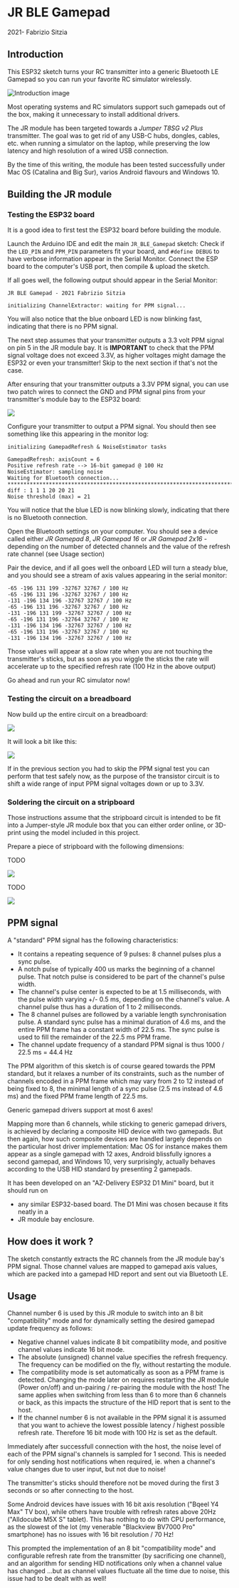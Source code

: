 # JR BLE Gamepad
2021- Fabrizio Sitzia 

## Introduction

This ESP32 sketch turns your RC transmitter into a generic Bluetooth LE Gamepad so you can run your favorite RC simulator wirelessly.

![Introduction image](data/images/intro.jpg)

Most operating systems and RC simulators support such gamepads out of the box, making it unnecessary to install additional drivers.

The JR module has been targeted towards a *Jumper T8SG v2 Plus* transmitter. The goal was to get rid of any USB-C hubs, dongles, cables, etc. when running a simulator on the laptop, while preserving the low latency and high resolution of a wired USB connection.

By the time of this writing, the module has been tested successfully under Mac OS (Catalina and Big Sur), varios Android flavours and Windows 10.


## Building the JR module

### Testing the ESP32 board

It is a good idea to first test the ESP32 board before building the module.

Launch the Arduino IDE and edit the main `JR_BLE_Gamepad` sketch: Check if the `LED_PIN` and `PPM_PIN` parameters fit your board, and `#define DEBUG` to have  verbose information appear in the Serial Monitor. Connect the ESP board to the computer's USB port, then compile & upload the sketch.

If all goes well, the following output should appear in the Serial Monitor:

	JR BLE Gamepad - 2021 Fabrizio Sitzia
	
	initializing ChannelExtractor: waiting for PPM signal...

You will also notice that the blue onboard LED is now blinking fast, indicating that there is no PPM signal.

The next step assumes that your transmitter outputs a 3.3 volt PPM signal on pin 5 in the JR module bay.
It is **IMPORTANT** to check that the PPM signal voltage does not exceed 3.3V, as higher voltages might damage the ESP32 or even your transmitter!
Skip to the next section if that's not the case.

After ensuring that your transmitter outputs a 3.3V PPM signal, you can use two patch wires to connect the GND and PPM signal pins from your transmitter's module bay to the ESP32 board:

![](/Users/fsit/Documents/Arduino/JR_BLE_Gamepad/data/images/ppm_test.jpg)

Configure your transmitter to output a PPM signal. You should then see something like this appearing in the monitor log:

	initializing GamepadRefresh & NoiseEstimator tasks
	
	GamepadRefresh: axisCount = 6
	Positive refresh rate --> 16-bit gamepad @ 100 Hz
	NoiseEstimator: sampling noise
	Waiting for Bluetooth connection...
	*****************************************************************************************************
	diff : 1 1 1 20 20 21 
	Noise threshold (max) = 21

You will notice that the blue LED is now blinking slowly, indicating that there is no Bluetooth connection.

Open the Bluetooth settings on your computer. You should see a device called either *JR Gamepad 8*,
*JR Gamepad 16* or *JR Gamepad 2x16* - depending on the number of detected channels and
the value of the refresh rate channel (see Usage section)

Pair the device, and if all goes well the onboard LED will turn a steady blue, and you
should see a stream of axis values appearing in the serial monitor:

	-65 -196 131 199 -32767 32767 / 100 Hz
	-65 -196 131 196 -32767 32767 / 100 Hz
	-131 -196 134 196 -32767 32767 / 100 Hz
	-65 -196 131 196 -32767 32767 / 100 Hz
	-131 -196 131 199 -32767 32767 / 100 Hz
	-65 -196 131 196 -32764 32767 / 100 Hz
	-131 -196 134 196 -32767 32767 / 100 Hz
	-65 -196 131 196 -32767 32767 / 100 Hz
	-131 -196 134 196 -32767 32767 / 100 Hz

Those values will appear at a slow rate when you are not touching the transmitter's sticks, but as soon as you wiggle the sticks the rate will accelerate up to the specified refresh rate (100 Hz in the above output)

Go ahead and run your RC simulator now!


### Testing the circuit on a breadboard

Now build up the entire circuit on a breadboard:

![](/Users/fsit/Documents/Arduino/JR_BLE_Gamepad/data/images/schematic.png)

It will look a bit like this:

![](/Users/fsit/Documents/Arduino/JR_BLE_Gamepad/data/images/breadboard.jpg)

If in the previous section you had to skip the PPM signal test you can perform that test safely now, as the purpose of the transistor circuit is to shift a wide range of input PPM signal voltages down or up to 3.3V.


### Soldering the circuit on a stripboard

Those instructions assume that the stripboard circuit is intended to be fit into a Jumper-style JR module box that you can either order online, or 3D-print using the model included in this project.

Prepare a piece of stripboard with the following dimensions:

TODO

![](/Users/fsit/Documents/Arduino/JR_BLE_Gamepad/data/images/pin_header.jpg)

TODO

![](/Users/fsit/Documents/Arduino/JR_BLE_Gamepad/data/images/module_connector.jpg)

## PPM signal

A "standard" PPM signal has the following characteristics:

* It contains a repeating sequence of 9 pulses: 8 channel pulses plus a sync pulse.
* A notch pulse of typically 400 us marks the beginning of a channel pulse.
  That notch pulse is considered to be part of the channel's pulse width.
* The channel's pulse center is expected to be at 1.5 milliseconds, with the pulse
  width varying +/- 0.5 ms, depending on the channel's value.
  A channel pulse thus has a duration of 1 to 2 milliseconds.     
* The 8 channel pulses are followed by a variable length synchronisation pulse.
  A standard sync pulse has a minimal duration of 4.6 ms, and the entire PPM frame
  has a constant width of 22.5 ms. The sync pulse is used to fill the remainder
  of the 22.5 ms PPM frame.
* The channel update frequency of a standard PPM signal is thus 1000 / 22.5 ms = 44.4 Hz

The PPM algorithm of this sketch is of course geared towards the PPM standard, but it
relaxes a number of its constraints, such as the number of channels encoded in a PPM frame
which may vary from 2 to 12 instead of being fixed to 8, the minimal length of a sync pulse
(2.5 ms instead of 4.6 ms) and the fixed PPM frame length of 22.5 ms.

Generic gamepad drivers support at most 6 axes!

Mapping more than 6 channels, while sticking to generic gamepad drivers, is achieved by
declaring a composite HID device with two gamepads.
But then again, how such composite devices are handled largely depends on the particular
host driver implementation: Mac OS for instance makes them appear as a single gamepad
with 12 axes, Android blissfully ignores a second gamepad, and Windows 10, very surprisingly,
actually behaves according to the USB HID standard by presenting 2 gamepads.


It has been developed on an "AZ-Delivery ESP32 D1 Mini" board, but it should run on 

 * any similar ESP32-based board. The D1 Mini was chosen because it fits neatly in a
 * JR module bay enclosure.

## How does it work ?

The sketch constantly extracts the RC channels from the JR module bay's PPM signal. Those channel values are mapped to gamepad axis values, which are packed into a gamepad HID report and sent out via Bluetooth LE.

## Usage

Channel number 6 is used by this JR module to switch into an 8 bit "compatibility" mode
and for dynamically setting the desired gamepad update frequency as follows:

* Negative channel values indicate 8 bit compatibility mode, and positive channel
  values indicate 16 bit mode.
* The absolute (unsigned) channel value specifies the refresh frequency.
  The frequency can be modified on the fly, without restarting the module.
* The compatibility mode is set automatically as soon as a PPM frame is detected.
  Changing the mode later on requires restarting the JR module (Power on/off) and
  un-pairing / re-pairing the module with the host!
  The same applies when switching from less than 6 to more than 6 channels or back,
  as this impacts the structure of the HID report that is sent to the host.
* If the channel number 6 is not available in the PPM signal it is assumed that you
  want to achieve the lowest possible latency / highest possible refresh rate.
  Therefore 16 bit mode with 100 Hz is set as the default.


Immediately after successfull connection with the host, the noise level of each of the
PPM signal's channels is sampled for 1 second.
This is needed for only sending host notifications when required, ie. when a channel's
value changes due to user input, but not due to noise!

The transmitter's sticks should therefore not be moved during the first 3 seconds or so
after connecting to the host.



Some Android devices have issues with 16 bit axis resolution ("Bqeel Y4 Max" TV box),
while others have trouble with refresh rates above 20Hz ("Alldocube M5X S" tablet).
This has nothing to do with CPU performance, as the slowest of the lot (my venerable
"Blackview BV7000 Pro" smartphone) has no issues with 16 bit resolution / 70 Hz!

This prompted the implementation of an 8 bit "compatibility mode" and configurable
refresh rate from the transmitter (by sacrificing one channel), and an algorithm for
sending HID notifications only when a channel value has changed ...but as channel
values fluctuate all the time due to noise, this issue had to be dealt with as well!